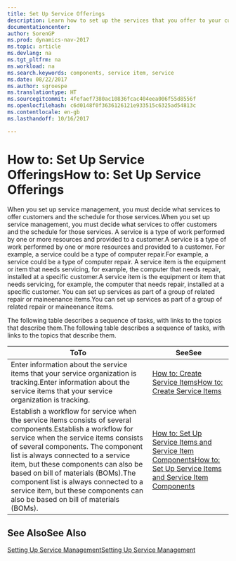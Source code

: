 ```yaml
---
title: Set Up Service Offerings
description: Learn how to set up the services that you offer to your customers.
documentationcenter: 
author: SorenGP
ms.prod: dynamics-nav-2017
ms.topic: article
ms.devlang: na
ms.tgt_pltfrm: na
ms.workload: na
ms.search.keywords: components, service item, service
ms.date: 08/22/2017
ms.author: sgroespe
ms.translationtype: HT
ms.sourcegitcommit: 4fefaef7380ac10836fcac404eea006f55d8556f
ms.openlocfilehash: c6d0148f0f3636126121e933515c6325ad54813c
ms.contentlocale: en-gb
ms.lasthandoff: 10/16/2017

---
```


# <a name="how-to-set-up-service-offerings"></a><span data-ttu-id="082fe-103">How to: Set Up Service Offerings</span><span class="sxs-lookup"><span data-stu-id="082fe-103">How to: Set Up Service Offerings</span></span>
<span data-ttu-id="082fe-104">When you set up service management, you must decide what services to offer customers and the schedule for those services.</span><span class="sxs-lookup"><span data-stu-id="082fe-104">When you set up service management, you must decide what services to offer customers and the schedule for those services.</span></span> <span data-ttu-id="082fe-105">A service is a type of work performed by one or more resources and provided to a customer.</span><span class="sxs-lookup"><span data-stu-id="082fe-105">A service is a type of work performed by one or more resources and provided to a customer.</span></span> <span data-ttu-id="082fe-106">For example, a service could be a type of computer repair.</span><span class="sxs-lookup"><span data-stu-id="082fe-106">For example, a service could be a type of computer repair.</span></span> <span data-ttu-id="082fe-107">A service item is the equipment or item that needs servicing, for example, the computer that needs repair, installed at a specific customer.</span><span class="sxs-lookup"><span data-stu-id="082fe-107">A service item is the equipment or item that needs servicing, for example, the computer that needs repair, installed at a specific customer.</span></span> <span data-ttu-id="082fe-108">You can set up services as part of a group of related repair or maineenance items.</span><span class="sxs-lookup"><span data-stu-id="082fe-108">You can set up services as part of a group of related repair or maineenance items.</span></span>  
  
<span data-ttu-id="082fe-109">The following table describes a sequence of tasks, with links to the topics that describe them.</span><span class="sxs-lookup"><span data-stu-id="082fe-109">The following table describes a sequence of tasks, with links to the topics that describe them.</span></span>  
  
|<span data-ttu-id="082fe-110">**To**</span><span class="sxs-lookup"><span data-stu-id="082fe-110">**To**</span></span>|<span data-ttu-id="082fe-111">**See**</span><span class="sxs-lookup"><span data-stu-id="082fe-111">**See**</span></span>|  
|------------|-------------|  
|<span data-ttu-id="082fe-112">Enter information about the service items that your service organization is tracking.</span><span class="sxs-lookup"><span data-stu-id="082fe-112">Enter information about the service items that your service organization is tracking.</span></span>|[<span data-ttu-id="082fe-113">How to: Create Service Items</span><span class="sxs-lookup"><span data-stu-id="082fe-113">How to: Create Service Items</span></span>](service-how-to-create-service-items.md)|  
|<span data-ttu-id="082fe-114">Establish a workflow for service when the service items consists of several components.</span><span class="sxs-lookup"><span data-stu-id="082fe-114">Establish a workflow for service when the service items consists of several components.</span></span> <span data-ttu-id="082fe-115">The component list is always connected to a service item, but these components can also be based on bill of materials (BOMs).</span><span class="sxs-lookup"><span data-stu-id="082fe-115">The component list is always connected to a service item, but these components can also be based on bill of materials (BOMs).</span></span>|[<span data-ttu-id="082fe-116">How to: Set Up Service Items and Service Item Components</span><span class="sxs-lookup"><span data-stu-id="082fe-116">How to: Set Up Service Items and Service Item Components</span></span>](service-how-setup-service-items.md)|  
  
## <a name="see-also"></a><span data-ttu-id="082fe-117">See Also</span><span class="sxs-lookup"><span data-stu-id="082fe-117">See Also</span></span>  
[<span data-ttu-id="082fe-118">Setting Up Service Management</span><span class="sxs-lookup"><span data-stu-id="082fe-118">Setting Up Service Management</span></span>](service-setup-service.md)   
